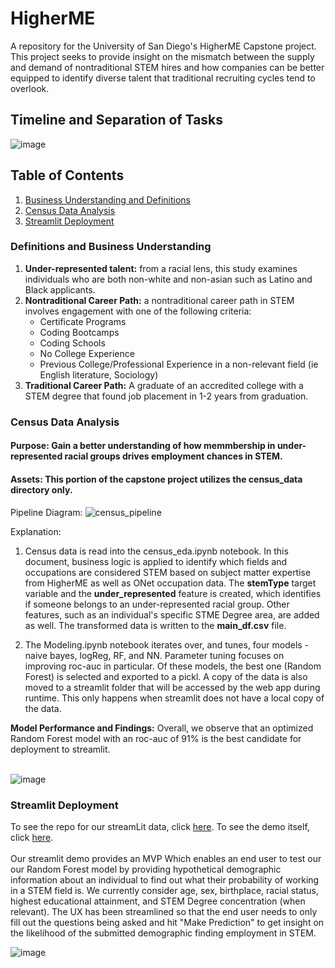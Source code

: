 # HigherME
A repository for the University of San Diego's HigherME Capstone project. This project seeks to provide insight on the mismatch between the supply and demand of nontraditional STEM hires and how companies can be better equipped to identify diverse talent that traditional recruiting cycles tend to overlook.

## Timeline and Separation of Tasks
![image](https://user-images.githubusercontent.com/36943200/180358017-0204958f-052b-4af7-9738-b608d04ef7b1.png)


## Table of Contents 
1. [Business Understanding and Definitions](#definitions-and-business-understanding) 
2. [Census Data Analysis](#census-data-analysis)
3. [Streamlit Deployment](#streamlit-deployment)

### Definitions and Business Understanding
<ol>
  <li><b>Under-represented talent:</b> from a racial lens, this study examines individuals who are both non-white and non-asian such as Latino and Black applicants.</li>
  <li><b>Nontraditional Career Path:</b> a nontraditional career path in STEM involves engagement with one of the following criteria:
    <ul>
      <li>Certificate Programs</li>
      <li>Coding Bootcamps</li>
      <li>Coding Schools</li>
      <li>No College Experience</li>
      <li>Previous College/Professional Experience in a non-relevant field (ie English literature, Sociology)</li>
    </ul>
  </li>
  <li><b>Traditional Career Path:</b> A graduate of an accredited college with a STEM degree that found job placement in 1-2 years from graduation.</li>
</ol>

### Census Data Analysis

#### <b>Purpose:</b> Gain a better understanding of how memmbership in under-represented racial groups drives employment chances in STEM.
#### Assets: This portion of the capstone project utilizes the **census_data** directory only.

Pipeline Diagram:
![census_pipeline](https://user-images.githubusercontent.com/36943200/184600275-f25ebb0b-b561-4a8b-a204-7940058bbdad.jpg)

Explanation:
1. Census data is read into the census_eda.ipynb notebook. In this document, business logic is applied to identify which fields and occupations are considered STEM based on subject matter expertise from HigherME as well as ONet occupation data. The **stemType** target variable and the **under_represented** feature is created, which identifies if someone belongs to an under-represented racial group. Other features, such as an individual's specific STME Degree area, are added as well. The transformed data is written to the **main_df.csv** file.

2. The Modeling.ipynb notebook iterates over, and tunes, four models - naive bayes, logReg, RF, and NN. Parameter tuning focuses on improving roc-auc in particular. Of these models, the best one (Random Forest) is selected and exported to a pickl. A copy of the data is also moved to a streamlit folder that will be accessed by the web app during runtime. This only happens when streamlit does not have a local copy of the data.

**Model Performance and Findings:**
Overall, we observe that an optimized Random Forest model with an roc-auc of 91% is the best candidate for deployment to streamlit.<br><br>

![image](https://user-images.githubusercontent.com/36943200/184602328-fcf845cb-98af-42b4-95c0-39f915da3a29.png)


### Streamlit Deployment
To see the repo for our streamLit data, click <a href="https://github.com/kayfilipp/HigherMeStreamlitDemo">here</a>.
To see the demo itself, click <a href="https://kayfilipp-highermestreamlitdemo-main-ji7d4t.streamlitapp.com/">here</a>.
<br><br>
Our streamlit demo provides an MVP Which enables an end user to test our our Random Forest model by providing hypothetical demographic information about an individual to find out what their probability of working in a STEM field is. We currently consider age, sex, birthplace, racial status, highest educational attainment, and STEM Degree concentration (when relevant). The UX has been streamlined so that the end user needs to only fill out the questions being asked and hit "Make Prediction" to get insight on the likelihood of the submitted demographic finding employment in STEM.

![image](https://user-images.githubusercontent.com/36943200/184604695-271027d9-4ee9-4bba-8f8b-21f4f8a72e9d.png)



